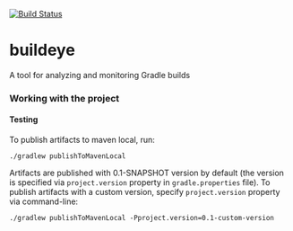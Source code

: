 [![Build Status](https://travis-ci.com/nikvoloshin/buildeye.svg?branch=test_pkh)](https://travis-ci.com/nikvoloshin/buildeye)

# buildeye
A tool for analyzing and monitoring Gradle builds

### Working with the project

#### Testing

To publish artifacts to maven local, run:
```
./gradlew publishToMavenLocal
```

Artifacts are published with 0.1-SNAPSHOT version by default 
(the version is specified via `project.version` property in `gradle.properties` file).
To publish artifacts with a custom version, specify `project.version` property via command-line:
```
./gradlew publishToMavenLocal -Pproject.version=0.1-custom-version
```
